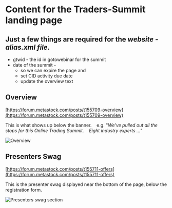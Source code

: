 # Content for the Traders-Summit landing page

## Just a few things are required for the *website - alias.xml file*.
- gtwid - the id in gotowebinar for the summit
- date of the summit - 
  - so we can expire the page and 
  - set CID activity due date
  - update the overview text

## Overview

[https://forum.metastock.com/posts/t155709-overview](https://forum.metastock.com/posts/t155709-overview)

This is what shows up below the banner.    e.g. "*We've pulled out all the stops for this Online Trading Summit.    Eight industry experts ..."*

![Overview](https://raw.githubusercontent.com/llihak/Gregs-Forum-Code/master/web%20content/images/forum-summit-overview.png)


## Presenters Swag

[https://forum.metastock.com/posts/t155711-offers](https://forum.metastock.com/posts/t155711-offers)

This is the presenter swag displayed near the bottom of the page, below the registration form.

![Presenters swag section](https://raw.githubusercontent.com/llihak/Gregs-Forum-Code/master/web%20content/images/forum-summit-offers.png)
